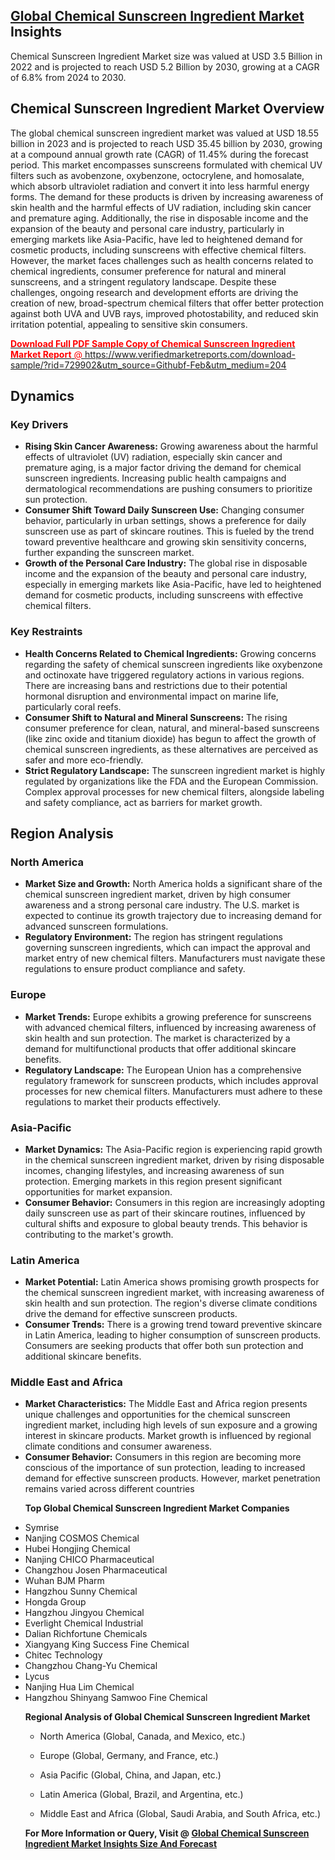 <h2><a href="https://www.verifiedmarketreports.com/download-sample/?rid=729902&amp;utm_source=Githubf&amp;utm_medium=204" target="_blank">Global Chemical Sunscreen Ingredient Market</a> Insights</h2><p>Chemical Sunscreen Ingredient Market size was valued at USD 3.5 Billion in 2022 and is projected to reach USD 5.2 Billion by 2030, growing at a CAGR of 6.8% from 2024 to 2030.</p><p> <h2>Chemical Sunscreen Ingredient Market Overview</h2> <p>The global chemical sunscreen ingredient market was valued at USD 18.55 billion in 2023 and is projected to reach USD 35.45 billion by 2030, growing at a compound annual growth rate (CAGR) of 11.45% during the forecast period. This market encompasses sunscreens formulated with chemical UV filters such as avobenzone, oxybenzone, octocrylene, and homosalate, which absorb ultraviolet radiation and convert it into less harmful energy forms. The demand for these products is driven by increasing awareness of skin health and the harmful effects of UV radiation, including skin cancer and premature aging. Additionally, the rise in disposable income and the expansion of the beauty and personal care industry, particularly in emerging markets like Asia-Pacific, have led to heightened demand for cosmetic products, including sunscreens with effective chemical filters. However, the market faces challenges such as health concerns related to chemical ingredients, consumer preference for natural and mineral sunscreens, and a stringent regulatory landscape. Despite these challenges, ongoing research and development efforts are driving the creation of new, broad-spectrum chemical filters that offer better protection against both UVA and UVB rays, improved photostability, and reduced skin irritation potential, appealing to sensitive skin consumers. </p> <p><a href="https://www.verifiedmarketreports.com/download-sample/?rid=677932"><p><span class=""><span style="color: #ff0000;"><strong>Download Full PDF Sample Copy of Chemical Sunscreen Ingredient Market Report</strong> @ </span><a href="https://www.verifiedmarketreports.com/download-sample/?rid=729902&amp;utm_source=Githubf-Feb&amp;utm_medium=204" target="_blank">https://www.verifiedmarketreports.com/download-sample/?rid=729902&amp;utm_source=Githubf-Feb&amp;utm_medium=204</a></span></p></a></p> <h2>Dynamics</h2> <h3>Key Drivers</h3> <ul> <li><strong>Rising Skin Cancer Awareness:</strong> Growing awareness about the harmful effects of ultraviolet (UV) radiation, especially skin cancer and premature aging, is a major factor driving the demand for chemical sunscreen ingredients. Increasing public health campaigns and dermatological recommendations are pushing consumers to prioritize sun protection. </li> <li><strong>Consumer Shift Toward Daily Sunscreen Use:</strong> Changing consumer behavior, particularly in urban settings, shows a preference for daily sunscreen use as part of skincare routines. This is fueled by the trend toward preventive healthcare and growing skin sensitivity concerns, further expanding the sunscreen market. </li> <li><strong>Growth of the Personal Care Industry:</strong> The global rise in disposable income and the expansion of the beauty and personal care industry, especially in emerging markets like Asia-Pacific, have led to heightened demand for cosmetic products, including sunscreens with effective chemical filters. </li> </ul> <h3>Key Restraints</h3> <ul> <li><strong>Health Concerns Related to Chemical Ingredients:</strong> Growing concerns regarding the safety of chemical sunscreen ingredients like oxybenzone and octinoxate have triggered regulatory actions in various regions. There are increasing bans and restrictions due to their potential hormonal disruption and environmental impact on marine life, particularly coral reefs. </li> <li><strong>Consumer Shift to Natural and Mineral Sunscreens:</strong> The rising consumer preference for clean, natural, and mineral-based sunscreens (like zinc oxide and titanium dioxide) has begun to affect the growth of chemical sunscreen ingredients, as these alternatives are perceived as safer and more eco-friendly. </li> <li><strong>Strict Regulatory Landscape:</strong> The sunscreen ingredient market is highly regulated by organizations like the FDA and the European Commission. Complex approval processes for new chemical filters, alongside labeling and safety compliance, act as barriers for market growth. </li> </ul> <h2>Region Analysis</h2> <h3>North America</h3> <ul> <li><strong>Market Size and Growth:</strong> North America holds a significant share of the chemical sunscreen ingredient market, driven by high consumer awareness and a strong personal care industry. The U.S. market is expected to continue its growth trajectory due to increasing demand for advanced sunscreen formulations. </li> <li><strong>Regulatory Environment:</strong> The region has stringent regulations governing sunscreen ingredients, which can impact the approval and market entry of new chemical filters. Manufacturers must navigate these regulations to ensure product compliance and safety. </li> </ul> <h3>Europe</h3> <ul> <li><strong>Market Trends:</strong> Europe exhibits a growing preference for sunscreens with advanced chemical filters, influenced by increasing awareness of skin health and sun protection. The market is characterized by a demand for multifunctional products that offer additional skincare benefits. </li> <li><strong>Regulatory Landscape:</strong> The European Union has a comprehensive regulatory framework for sunscreen products, which includes approval processes for new chemical filters. Manufacturers must adhere to these regulations to market their products effectively. </li> </ul> <h3>Asia-Pacific</h3> <ul> <li><strong>Market Dynamics:</strong> The Asia-Pacific region is experiencing rapid growth in the chemical sunscreen ingredient market, driven by rising disposable incomes, changing lifestyles, and increasing awareness of sun protection. Emerging markets in this region present significant opportunities for market expansion. </li> <li><strong>Consumer Behavior:</strong> Consumers in this region are increasingly adopting daily sunscreen use as part of their skincare routines, influenced by cultural shifts and exposure to global beauty trends. This behavior is contributing to the market's growth. </li> </ul> <h3>Latin America</h3> <ul> <li><strong>Market Potential:</strong> Latin America shows promising growth prospects for the chemical sunscreen ingredient market, with increasing awareness of skin health and sun protection. The region's diverse climate conditions drive the demand for effective sunscreen products. </li> <li><strong>Consumer Trends:</strong> There is a growing trend toward preventive skincare in Latin America, leading to higher consumption of sunscreen products. Consumers are seeking products that offer both sun protection and additional skincare benefits. </li> </ul> <h3>Middle East and Africa</h3> <ul> <li><strong>Market Characteristics:</strong> The Middle East and Africa region presents unique challenges and opportunities for the chemical sunscreen ingredient market, including high levels of sun exposure and a growing interest in skincare products. Market growth is influenced by regional climate conditions and consumer awareness. </li> <li><strong>Consumer Behavior:</strong> Consumers in this region are becoming more conscious of the importance of sun protection, leading to increased demand for effective sunscreen products. However, market penetration remains varied across different countries</p><p><strong>Top Global Chemical Sunscreen Ingredient Market Companies</strong></p><div data-test-id=""><p><li>Symrise</li><li> Nanjing COSMOS Chemical</li><li> Hubei Hongjing Chemical</li><li> Nanjing CHICO Pharmaceutical</li><li> Changzhou Josen Pharmaceutical</li><li> Wuhan BJM Pharm</li><li> Hangzhou Sunny Chemical</li><li> Hongda Group</li><li> Hangzhou Jingyou Chemical</li><li> Everlight Chemical Industrial</li><li> Dalian Richfortune Chemicals</li><li> Xiangyang King Success Fine Chemical</li><li> Chitec Technology</li><li> Changzhou Chang-Yu Chemical</li><li> Lycus</li><li> Nanjing Hua Lim Chemical</li><li> Hangzhou Shinyang Samwoo Fine Chemical</li></p><div><strong>Regional Analysis of&nbsp;Global Chemical Sunscreen Ingredient Market</strong></div><ul><li dir="ltr"><p dir="ltr">North America&nbsp;(Global, Canada, and Mexico, etc.)</p></li><li dir="ltr"><p dir="ltr">Europe (Global, Germany, and France, etc.)</p></li><li dir="ltr"><p dir="ltr">Asia Pacific&nbsp;(Global, China, and Japan, etc.)</p></li><li dir="ltr"><p dir="ltr">Latin America&nbsp;(Global, Brazil, and Argentina, etc.)</p></li><li dir="ltr">Middle East and Africa&nbsp;(Global, Saudi Arabia, and South Africa, etc.)</li></ul><p><strong>For More Information or Query, Visit @&nbsp;</strong><strong><a href="https://www.verifiedmarketreports.com/product/chemical-sunscreen-ingredient-market/?utm_source=Githubf&amp;utm_medium=204" target="_blank">Global Chemical Sunscreen Ingredient Market Insights Size And Forecast</a></strong></p></div>
